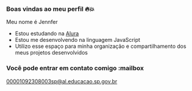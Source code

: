 ### Boas vindas ao meu perfil 🔥💥

Meu nome é Jennfer

- Estou estudando na [Alura](https://www.alura.com.br)
- Estou me desenvolvendo na linguagem JavaScript
- Utilizo esse espaço para minha organização e compartilhamento dos meus projetos desenvolvidos

### Você pode entrar em contato comigo :mailbox
00001092308003sp@al.educacao.sp.gov.br
